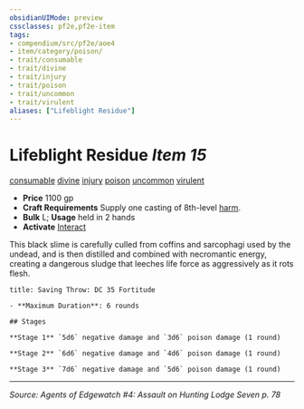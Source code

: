 ```yaml
---
obsidianUIMode: preview
cssclasses: pf2e,pf2e-item
tags:
- compendium/src/pf2e/aoe4
- item/category/poison/
- trait/consumable
- trait/divine
- trait/injury
- trait/poison
- trait/uncommon
- trait/virulent
aliases: ["Lifeblight Residue"]
---
```

# Lifeblight Residue *Item 15*  
[consumable](rules/traits/consumable.md "Consumable Item Trait")  [divine](rules/traits/divine.md "Divine Tradition Trait")  [injury](rules/traits/injury.md "Injury Item Trait")  [poison](rules/traits/poison.md "Poison Effect Trait")  [uncommon](rules/traits/uncommon.md "Uncommon Rarity Trait")  [virulent](rules/traits/virulent.md "Virulent Item Trait")  

- **Price** 1100 gp
- **Craft Requirements** Supply one casting of 8th-level [harm](compendium/spells/harm.md).
- **Bulk** L; **Usage** held in 2 hands
- **Activate** [Interact](rules/actions/interact.md)

This black slime is carefully culled from coffins and sarcophagi used by the undead, and is then distilled and combined with necromantic energy, creating a dangerous sludge that leeches life force as aggressively as it rots flesh.

```ad-inline-affliction
title: Saving Throw: DC 35 Fortitude

- **Maximum Duration**: 6 rounds

## Stages

**Stage 1** `5d6` negative damage and `3d6` poison damage (1 round)

**Stage 2** `6d6` negative damage and `4d6` poison damage (1 round)

**Stage 3** `7d6` negative damage and `5d6` poison damage (1 round)
```


---
*Source: Agents of Edgewatch #4: Assault on Hunting Lodge Seven p. 78*